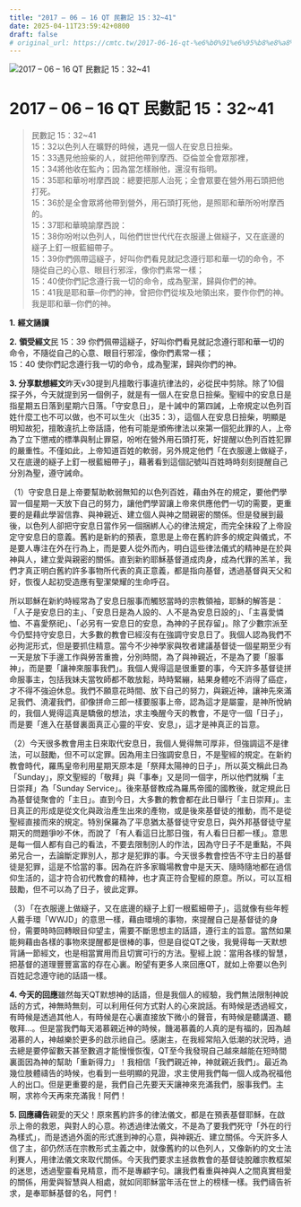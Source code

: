 ```yaml
---
title: "2017 – 06 – 16 QT 民數記 15：32~41"
date: 2025-04-11T23:59:42+0800
draft: false
# original_url: https://cmtc.tw/2017-06-16-qt-%e6%b0%91%e6%95%b8%e8%a8%98-15%ef%bc%9a3241
---
```


![2017 – 06 – 16 QT  民數記 15：32~41](/images/qt.jpg   "2017 – 06 – 16 QT  民數記 15：32~41")

# 2017 – 06 – 16 QT 民數記 15：32~41

> 民數記 15：32~41  
> 15：32以色列人在曠野的時候，遇見一個人在安息日撿柴。  
> 15：33遇見他撿柴的人，就把他帶到摩西、亞倫並全會眾那裡，  
> 15：34將他收在監內；因為當怎樣辦他，還沒有指明。  
> 15：35耶和華吩咐摩西說：總要把那人治死；全會眾要在營外用石頭把他打死。  
> 15：36於是全會眾將他帶到營外，用石頭打死他，是照耶和華所吩咐摩西的。  
> 15：37耶和華曉諭摩西說：  
> 15：38你吩咐以色列人，叫他們世世代代在衣服邊上做繸子，又在底邊的繸子上釘一根藍細帶子。  
> 15：39你們佩帶這繸子，好叫你們看見就記念遵行耶和華一切的命令，不隨從自己的心意、眼目行邪淫，像你們素常一樣；  
> 15：40使你們記念遵行我一切的命令，成為聖潔，歸與你們的神。  
> 15：41我是耶和華─你們的神，曾把你們從埃及地領出來，要作你們的神。我是耶和華─你們的神。

**1.** **經文誦讀**

**2.** **領受經文**民 15：39 你們佩帶這繸子，好叫你們看見就記念遵行耶和華一切的命令，不隨從自己的心意、眼目行邪淫，像你們素常一樣；  
15：40 使你們記念遵行我一切的命令，成為聖潔，歸與你們的神。

**3. 分享默想經文**昨天v30提到凡擅敢行事違抗律法的，必從民中剪除。除了10個探子外，今天就提到另一個例子，就是有一個人在安息日撿柴。聖經中的安息日是指星期五日落到星期六日落。「守安息日」，是十誡中的第四誡，上帝規定以色列百姓什麼工也不可以做，也不可以生火（出35：3），這個人在安息日撿柴，明顯是明知故犯，擅敢違抗上帝話語，他有可能是頒佈律法以來第一個犯此罪的人，上帝為了立下懲戒的標準與制止罪惡，吩咐在營外用石頭打死，好提醒以色列百姓犯罪的嚴重性。不僅如此，上帝知道百姓的軟弱，另外規定他們「在衣服邊上做繸子，又在底邊的繸子上釘一根藍細帶子」，藉著看到這個記號叫百姓時時刻刻提醒自己分別為聖，遵守誡命。

（1）守安息日是上帝要幫助軟弱無知的以色列百姓，藉由外在的規定，要他們學習一個星期一天放下自己的努力，讓他們學習讓上帝來供應他們一切的需要，更重要的是藉此學習信靠、與神親近、建立個人與神之間親密的關係。但是發展到最後，以色列人卻把守安息日當作另一個捆綁人心的律法規定，而完全抹殺了上帝設定守安息日的意義。舊約是新約的預表，意思是上帝在舊約許多的規定與儀式，不是要人專注在外在行為上，而是要人從外而內，明白這些律法儀式的精神是在於與神與人，建立愛與親密的關係。直到新約耶穌基督道成肉身，成為代罪的羔羊，我們才真正明白舊約許多事物所代表的真正意義，都是指向基督，透過基督與天父和好，恢復人起初受造應有聖潔榮耀的生命呼召。

所以耶穌在新約時經常為了安息日服事而觸怒當時的宗教領袖，耶穌的解答是：「人子是安息日的主」、「安息日是為人設的、人不是為安息日設的」、「主喜愛憐恤、不喜愛祭祀」、「必另有一安息日的安息，為神的子民存留」。除了少數宗派至今仍堅持守安息日，大多數的教會已經沒有在強調守安息日了。我個人認為我們不必拘泥形式，但是要抓住精意。當今不少神學家與牧者建議基督徒一個星期至少有一天是放下手邊工作與勞苦重擔，分別時間，為了與神親近，不是為了要「服事神」，而是要「讓神來服事我們」。我個人覺得這是很重要的事，今天許多基督徒拼命服事主，包括我妹夫當牧師都不敢放鬆，時時緊繃，結果身體吃不消得了癌症，才不得不強迫休息。我們不願意花時間、放下自己的努力，與親近神，讓神先來滿足我們、澆灌我們，卻像拼命三郎一樣要服事上帝，認為這才是屬靈，是神所悅納的，我個人覺得這真是驕傲的想法，求主喚醒今天的教會，不是守一個「日子」，而是要「進入在基督裏面真正心靈的平安、安息」，這才是神真正的旨意。

（2）今天很多教會用主日來取代安息日，我個人覺得無可厚非，但強調這不是律法，可以鼓勵，但不可以定罪。因為用主日強調安息日，不是聖經的規定。在新約教會時代，羅馬皇帝利用星期天原本是「祭拜太陽神的日子」，所以英文稱此日為「Sunday」，原文聖經的「敬拜」與「事奉」又是同一個字，所以他們就稱「主日崇拜」為「Sunday Service」。後來基督教成為羅馬帝國的國教後，就定規此日為基督徒聚會的「主日」。直到今日，大多數的教會都在此日舉行「主日崇拜」。主日真正的形成是從文化與政治產生出來的產物，或是後來基督徒的推動，而不是從聖經直接而來的規定。特別保羅為了平息猶太基督徒守安息日，與外邦基督徒守星期天的問題爭吵不休，而說了「有人看這日比那日強，有人看日日都一樣」。意思是每一個人都有自己的看法，不要去限制別人的作法，因為守日子不是重點，不與弟兄合一，去論斷定罪別人，那才是犯罪的事。今天很多教會控告不守主日的基督徒是犯罪，這是不恰當的事。因為在許多家職場教會中是天天、隨時隨地都在過信仰生活的，這才符合初代教會的精神，也才真正符合聖經的原意。所以，可以互相鼓勵，但不可以為了日子，彼此定罪。

（3）「在衣服邊上做繸子，又在底邊的繸子上釘一根藍細帶子」，這就像有些年輕人戴手環「WWJD」的意思一樣，藉由環境的事物，來提醒自己是基督徒的身份，需要時時回轉眼目仰望主，需要不斷思想主的話語，遵行主的旨意。當然如果能夠藉由各樣的事物來提醒都是很棒的事，但是自從QT之後，我覺得每一天默想背誦一節經文，也是相當實用而且切實可行的方法。聖經上說：當用各樣的智慧，把基督的道理豐豐富富的存在心裏。盼望有更多人來回應QT，就如上帝要以色列百姓記念遵守祂的話語一樣。

**4. 今天的回應**雖然每天QT默想神的話語，但是我個人的經驗，我們無法限制神說話的方式，神無時無刻，可以利用任何方式對人的心來說話。有時候是透過經文，有時候是透過其他人，有時候是在心裏直接放下微小的聲音，有時候是聽講道、聽敬拜…。但是當我們每天渴慕親近神的時候，饑渴慕義的人真的是有福的，因為越渴慕的人，神越樂於更多的啟示祂自己。感謝主，在我經常陷入低潮的狀況時，過去總是要停留數天甚至數週才能慢慢恢復，QT至今我發現自己越來越能在短時間裏面因為神的幫助「重新得力」！我相信「我們親近神，神就親近我們」。最近為幾位肢體禱告的時候，也看到一些明顯的見證，求主使用我們每一個人成為祝福他人的出口。但是更重要的是，我們自己先要天天讓神來充滿我們，服事我們。主啊，求祢今天再來充滿我！阿們！

**5. 回應禱告**親愛的天父！原來舊約許多的律法儀文，都是在預表基督耶穌，在啟示上帝的救恩，與對人的心意。祢透過律法儀文，不是為了要我們死守「外在的行為樣式」，而是透過外面的形式進到神的心意，與神親近、建立關係。今天許多人信了主，卻仍然活在宗教形式主義之中，就像舊約的以色列人，又像新約的文士法利賽人，用律法儀文來取代關係。今天我們要求主拯救教會的基督徒脫離宗教框架的迷思，透過聖靈看見精意，而不是專顧字句。讓我們看重與神與人之間真實相愛的關係，用愛與智慧與人相處，就如同耶穌當年活在世上的榜樣一樣。我們禱告祈求，是奉耶穌基督的名，阿們！